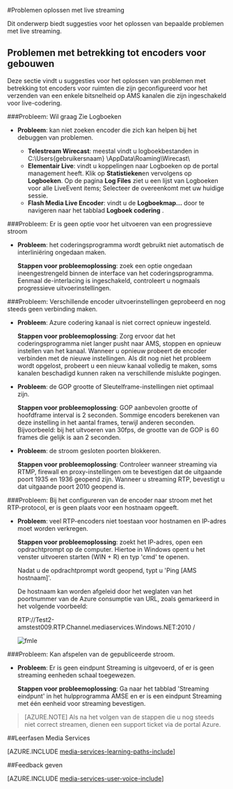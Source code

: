 <properties 
    pageTitle="De gids voor probleemoplossing voor live streaming | Microsoft Azure" 
    description="Dit onderwerp biedt suggesties voor het oplossen van problemen met live streaming." 
    services="media-services" 
    documentationCenter="" 
    authors="juliako" 
    manager="erikre" 
    editor=""/>

<tags 
    ms.service="media-services" 
    ms.workload="media" 
    ms.tgt_pltfrm="na" 
    ms.devlang="na" 
    ms.topic="article" 
    ms.date="10/12/2016"  
    ms.author="juliako"/>

#<a name="troubleshooting-guide-for-live-streaming"></a>Problemen oplossen met live streaming

Dit onderwerp biedt suggesties voor het oplossen van bepaalde problemen met live streaming.

## <a name="issues-related-to-on-premises-encoders"></a>Problemen met betrekking tot encoders voor gebouwen 

Deze sectie vindt u suggesties voor het oplossen van problemen met betrekking tot encoders voor ruimten die zijn geconfigureerd voor het verzenden van een enkele bitsnelheid op AMS kanalen die zijn ingeschakeld voor live-codering.

###<a name="problem-would-like-to-see-logs"></a>Probleem: Wil graag Zie Logboeken 

- **Probleem**: kan niet zoeken encoder die zich kan helpen bij het debuggen van problemen.
    
    - **Telestream Wirecast**: meestal vindt u logboekbestanden in C:\Users\{gebruikersnaam} \AppData\Roaming\Wirecast\ 
    - **Elementair Live**: vindt u koppelingen naar Logboeken op de portal management heeft. Klik op **Statistieken**en vervolgens op **Logboeken**. Op de pagina **Log Files** ziet u een lijst van Logboeken voor alle LiveEvent items; Selecteer de overeenkomt met uw huidige sessie. 
    - **Flash Media Live Encoder**: vindt u de **Logboekmap...** door te navigeren naar het tabblad **Logboek codering** .
    
###<a name="problem-there-is-no-option-for-outputting-a-progressive-stream"></a>Probleem: Er is geen optie voor het uitvoeren van een progressieve stroom

- **Probleem**: het coderingsprogramma wordt gebruikt niet automatisch de interliniëring ongedaan maken. 

    **Stappen voor probleemoplossing**: zoek een optie ongedaan ineengestrengeld binnen de interface van het coderingsprogramma. Eenmaal de-interlacing is ingeschakeld, controleert u nogmaals progressieve uitvoerinstellingen. 
 
###<a name="problem-tried-several-encoder-output-settings-and-still-unable-to-connect"></a>Probleem: Verschillende encoder uitvoerinstellingen geprobeerd en nog steeds geen verbinding maken. 

- **Probleem**: Azure codering kanaal is niet correct opnieuw ingesteld. 

    **Stappen voor probleemoplossing**: Zorg ervoor dat het coderingsprogramma niet langer pusht naar AMS, stoppen en opnieuw instellen van het kanaal. Wanneer u opnieuw probeert de encoder verbinden met de nieuwe instellingen. Als dit nog niet het probleem wordt opgelost, probeert u een nieuw kanaal volledig te maken, soms kanalen beschadigd kunnen raken na verschillende mislukte pogingen.  

- **Probleem**: de GOP grootte of Sleutelframe-instellingen niet optimaal zijn. 

    **Stappen voor probleemoplossing**: GOP aanbevolen grootte of hoofdframe interval is 2 seconden. Sommige encoders berekenen van deze instelling in het aantal frames, terwijl anderen seconden. Bijvoorbeeld: bij het uitvoeren van 30fps, de grootte van de GOP is 60 frames die gelijk is aan 2 seconden.  
     
- **Probleem**: de stroom gesloten poorten blokkeren. 

    **Stappen voor probleemoplossing**: Controleer wanneer streaming via RTMP, firewall en proxy-instellingen om te bevestigen dat de uitgaande poort 1935 en 1936 geopend zijn. Wanneer u streaming RTP, bevestigt u dat uitgaande poort 2010 geopend is. 


###<a name="problem-when-configuring-the-encoder-to-stream-with-the-rtp-protocol-there-is-no-place-to-enter-a-host-name"></a>Probleem: Bij het configureren van de encoder naar stroom met het RTP-protocol, er is geen plaats voor een hostnaam opgeeft. 

- **Probleem**: veel RTP-encoders niet toestaan voor hostnamen en IP-adres moet worden verkregen.  

    **Stappen voor probleemoplossing**: zoekt het IP-adres, open een opdrachtprompt op de computer. Hiertoe in Windows opent u het venster uitvoeren starten (WIN + R) en typ 'cmd' te openen.  

    Nadat u de opdrachtprompt wordt geopend, typt u 'Ping [AMS hostnaam]'. 

    De hostnaam kan worden afgeleid door het weglaten van het poortnummer van de Azure consumptie van URL, zoals gemarkeerd in het volgende voorbeeld: 

    RTP://Test2-amstest009.RTP.Channel.mediaservices.Windows.NET:2010 / 

    ![fmle](./media/media-services-fmle-live-encoder/media-services-fmle10.png)

###<a name="problem-unable-to-playback-the-published-stream"></a>Probleem: Kan afspelen van de gepubliceerde stroom.
 
- **Probleem**: Er is geen eindpunt Streaming is uitgevoerd, of er is geen streaming eenheden schaal toegewezen. 

    **Stappen voor probleemoplossing**: Ga naar het tabblad 'Streaming eindpunt' in het hulpprogramma AMSE en er is een eindpunt Streaming met één eenheid voor streaming bevestigen. 
    


>[AZURE.NOTE] Als na het volgen van de stappen die u nog steeds niet correct streamen, dienen een support ticket via de portal Azure.

##<a name="media-services-learning-paths"></a>Leerfasen Media Services

[AZURE.INCLUDE [media-services-learning-paths-include](../../includes/media-services-learning-paths-include.md)]

##<a name="provide-feedback"></a>Feedback geven

[AZURE.INCLUDE [media-services-user-voice-include](../../includes/media-services-user-voice-include.md)]
